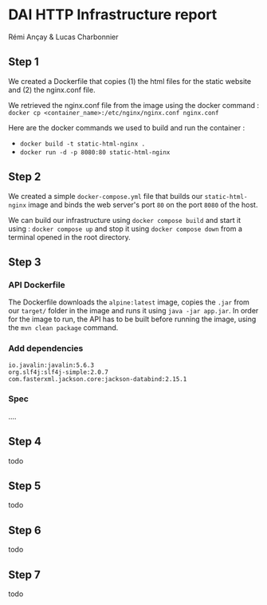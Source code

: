 # DAI HTTP Infrastructure report
Rémi Ançay & Lucas Charbonnier

## Step 1
We created a Dockerfile that copies (1) the html files for the static website and (2) the nginx.conf file.

We retrieved the nginx.conf file from the image using the docker command :
```docker cp <container_name>:/etc/nginx/nginx.conf nginx.conf```

Here are the docker commands we used to build and run the container :
- `docker build -t static-html-nginx .`
- `docker run -d -p 8080:80 static-html-nginx`

## Step 2

We created a simple `docker-compose.yml` file that builds our `static-html-nginx` image and binds the web server's port `80` on the port `8080` of the host.

We can build our infrastructure using `docker compose build` and start it using : `docker compose up` and stop it using `docker compose down` from a terminal opened in the root directory.

## Step 3

### API Dockerfile
The Dockerfile downloads the `alpine:latest` image, copies the `.jar` from our `target/` folder in the image and runs it using `java -jar app.jar`. In order for the image to run, the API has to be built before running the image, using the `mvn clean package` command.

### Add dependencies
````
io.javalin:javalin:5.6.3
org.slf4j:slf4j-simple:2.0.7
com.fasterxml.jackson.core:jackson-databind:2.15.1
````


### Spec
....

## Step 4
todo
## Step 5
todo
## Step 6
todo
## Step 7
todo

